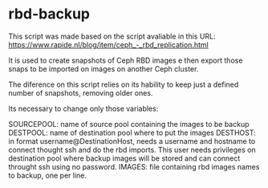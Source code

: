 # rbd-backup
This script was made based on the script avaliable in this
URL: https://www.rapide.nl/blog/item/ceph_-_rbd_replication.html

It is used to create snapshots of Ceph RBD images e then export those snaps
to be imported on images on another Ceph cluster.

The diference on this script relies on its hability to keep just
a defined number of snapshots, removing older ones.

Its necessary to change only those variables:

SOURCEPOOL: name of source pool containing the images to be backup
DESTPOOL: name of destination pool where to put the images
DESTHOST: in format username@DestinationHost, needs a username and hostname
to connect thought ssh and do the rbd imports. This user 
needs privileges on destination pool where backup images will be stored
and can connect throught ssh using no password.
IMAGES: file containing rbd images names to backup, one per line.
